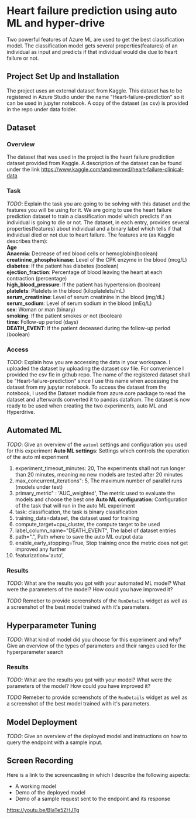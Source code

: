 # Heart failure prediction using auto ML and hyper-drive

Two powerful features of Azure ML are used to get the best classification model. The classification model gets several properties(features) of an individual as input and predicts if that individual would die due to heart failure or not.

## Project Set Up and Installation
The project uses an external dataset from Kaggle. This dataset has to be registered in Azure Studio under the name "Heart-failure-prediction" so it can be used in jupyter notebook. A copy of the dataset (as csv) is provided in the repo under data folder.

## Dataset

### Overview
The dataset that was used in the project is the heart failure prediction dataset provided from Kaggle. A description of the dataset can be found under the link 
https://www.kaggle.com/andrewmvd/heart-failure-clinical-data

### Task
*TODO*: Explain the task you are going to be solving with this dataset and the features you will be using for it.
We are going to use the heart failure prediction dataset to train a classification model which predicts if an individual is going to die or not. The dataset, in each entry, provides several properties(features) about individual and a binary label which tells if that individual died or not due to heart failure. The features are (as Kaggle describes them):  
**Age**  
**Anaemia**: Decrease of red blood cells or hemoglobin(boolean)  
**creatinine_phosphokinase**: Level of the CPK enzyme in the blood (mcg/L)  
**diabetes**: If the patient has diabetes (boolean)  
**ejection_fraction**: Percentage of blood leaving the heart at each contraction (percentage)  
**high_blood_pressure**: If the patient has hypertension (boolean)  
**platelets**: Platelets in the blood (kiloplatelets/mL)  
**serum_creatinine**: Level of serum creatinine in the blood (mg/dL)  
**serum_sodium**: Level of serum sodium in the blood (mEq/L)  
**sex**: Woman or man (binary)  
**smoking**: If the patient smokes or not (boolean)  
**time**: Follow-up period (days)  
**DEATH_EVENT**: If the patient deceased during the follow-up period (boolean)  

### Access
*TODO*: Explain how you are accessing the data in your workspace.
I uploaded the dataset by uploading the dataset csv file. For convenience I provided the csv fle in github repo. The name of the registered dataset shall be "Heart-failure-prediction" since I use this name when accessing the dataset from my jupyter notebook. To access the dataset from the notebook, I used the Dataset module from azure.core package to read the dataset and afterwards converted it to pandas datafram. The dataset is now ready to be used when creating the two experiments, auto ML and Hyperdrive.

## Automated ML
*TODO*: Give an overview of the `automl` settings and configuration you used for this experiment
**Auto ML settings**: Settings which controls the operation of the auto ml experiment  
1. experiment_timeout_minutes: 20, The experiments shall not run longer than 20 minutes, meaning no new models are tested after 20 minutes
2. max_concurrent_iterations": 5, The maximum number of parallel runs (models under test)
3. primary_metric" : 'AUC_weighted', The metric used to evaluate the models and choose the best one
**Auto ML configuration**: Configuration of the task that will run in the auto ML experiment
1. task: classification, the task is binary classification
2. training_data=dataset, the dataset used for training
3. compute_target=cpu_cluster, the compute target to be used
4. label_column_name="DEATH_EVENT", The label of dataset entries
5. path=".", Path where to save the auto ML output data
6. enable_early_stopping=True, Stop training once the metric does not get improved any further
7. featurization='auto', 

### Results
*TODO*: What are the results you got with your automated ML model? What were the parameters of the model? How could you have improved it?


*TODO* Remeber to provide screenshots of the `RunDetails` widget as well as a screenshot of the best model trained with it's parameters.

## Hyperparameter Tuning
*TODO*: What kind of model did you choose for this experiment and why? Give an overview of the types of parameters and their ranges used for the hyperparameter search


### Results
*TODO*: What are the results you got with your model? What were the parameters of the model? How could you have improved it?

*TODO* Remeber to provide screenshots of the `RunDetails` widget as well as a screenshot of the best model trained with it's parameters.

## Model Deployment
*TODO*: Give an overview of the deployed model and instructions on how to query the endpoint with a sample input.

## Screen Recording
Here is a link to the screencasting in which I describe the following aspects:
- A working model
- Demo of the deployed  model
- Demo of a sample request sent to the endpoint and its response

https://youtu.be/BIaTe5ZHJTg


